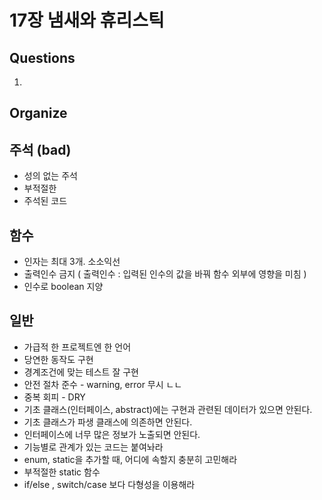 # 17장 냄새와 휴리스틱

## Questions

1. 

## Organize

## 주석 (bad)

- 성의 없는 주석
- 부적절한
- 주석된 코드

## 함수

- 인자는 최대 3개. 소소익선
- 출력인수 금지 ( 출력인수 : 입력된 인수의 값을 바꿔 함수 외부에 영향을 미침 )
- 인수로 boolean 지양

## 일반

- 가급적 한 프로젝트엔 한 언어
- 당연한 동작도 구현
- 경계조건에 맞는 테스트 잘 구현
- 안전 절차 준수 - warning, error 무시 ㄴㄴ
- 중복 회피 - DRY
- 기초 클래스(인터페이스, abstract)에는 구현과 관련된 데이터가 있으면 안된다.
- 기초 클래스가 파생 클래스에 의존하면 안된다.
- 인터페이스에 너무 많은 정보가 노출되면 안된다.
- 기능별로 관계가 있는 코드는 붙여놔라
- enum, static을 추가할 때, 어디에 속할지 충분히 고민해라
- 부적절한 static 함수
- if/else , switch/case 보다 다형성을 이용해라